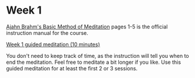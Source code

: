 # Week 1

[Ajahn Brahm's Basic Method of Meditation](ajahn-brahm_the-basic-method-of-meditation.pdf) pages 1-5 is the official instruction manual for the course.

[Week 1 guided meditation (10 minutes)](https://goo.gl/zteJS3)

You don't need to keep track of time, as the instruction will tell you when to end the meditation.  Feel free to meditate a bit longer if you like.  Use this guided meditation for at least the first 2 or 3 sessions.
